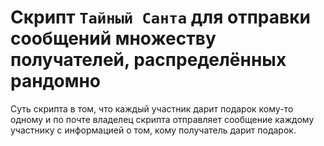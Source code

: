 # Скрипт `Тайный Санта` для отправки сообщений множеству получателей, распределённых рандомно

Суть скрипта в том, что каждый участник дарит подарок кому-то одному и по почте владелец скрипта отправляет сообщение каждому участнику с информацией о том, кому получатель дарит подарок.

